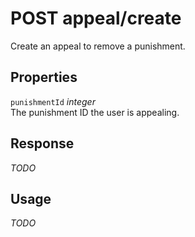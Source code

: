 # <span class="badge badge-light">POST</span> <span class="badge badge-light">appeal/create</span>


Create an appeal to remove a punishment.

## Properties

`punishmentId` *integer*  
The punishment ID the user is appealing.


## Response

*TODO*

## Usage

*TODO*

